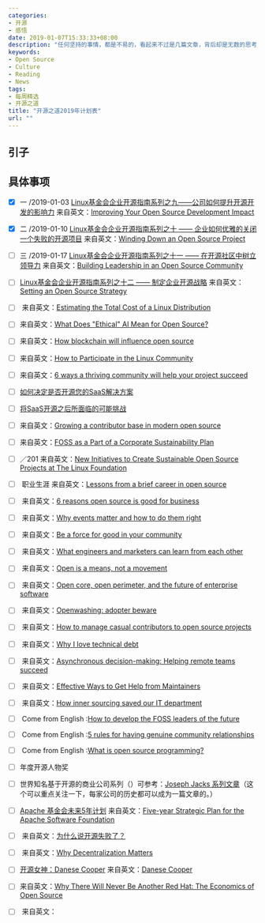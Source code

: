```yaml
---
categories:
- 开源
- 感悟
date: 2019-01-07T15:33:33+08:00
description: "任何坚持的事情，都是不易的，看起来不过是几篇文章，背后却是无数的思考和不间断的打磨。2019，继续摸索着前进。开源走进历史，不可逆转！要么拥抱，要么沉沦。"
keywords:
- Open Source
- Culture
- Reading
- News
tags:
- 每周精选
- 开源之道
title: "开源之道2019年计划表"
url: ""
---
```


## 引子


## 具体事项
- [x] 一 /2019-01-03 [Linux基金会企业开源指南系列之九——公司如何提升开源开发的影响力](posts/opensource_enterprise_guide/improve-open-source-dev-impact/) 来自英文：[Improving Your Open Source Development Impact](https://www.linuxfoundation.org/resources/open-source-guides/improving-your-open-source-development-impact/)
- [x] 二 /2019-01-10 [Linux基金会企业开源指南系列之十 —— 企业如何优雅的关闭一个失败的开源项目](posts/opensource_enterprise_guide/shutting-down-an-open-source-project) 来自英文：[Winding Down an Open Source Project](https://www.linuxfoundation.org/resources/open-source-guides/winding-down-an-open-source-project/)
- [ ] 三 /2019-01-17 [Linux基金会企业开源指南系列之十一 —— 在开源社区中树立领导力]() 来自英文：[Building Leadership in an Open Source Community](https://www.linuxfoundation.org/resources/open-source-guides/building-leadership-in-an-open-source-community/)
- [ ] [Linux基金会企业开源指南系列之十二 —— 制定企业开源战略]() 来自英文：[Setting an Open Source Strategy](https://www.linuxfoundation.org/resources/open-source-guides/setting-an-open-source-strategy/)
- [ ]  []() 来自英文：[Estimating the Total Cost of a Linux Distribution](https://www.linux.com/publications/estimating-total-cost-linux-distribution)
- [ ]  来自英文：[What Does "Ethical" AI Mean for Open Source?](https://www.linuxjournal.com/content/what-does-ethical-ai-mean-open-source)
- [ ]  来自英文：[How blockchain will influence open source](https://opensource.com/article/18/8/open-source-tokenomics)
- [ ]  来自英文：[How to Participate in the Linux Community](https://www.linux.com/publications/how-participate-linux-community)
- [ ]  来自英文：[6 ways a thriving community will help your project succeed](https://opensource.com/open-organization/18/3/why-build-community-3)
- [ ] [如何决定是否开源您的SaaS解决方案](https://opensource.com/article/18/5/open-source-saas-y-world)
- [ ] [将SaaS开源之后所面临的可能挑战](https://opensource.com/article/18/5/open-source-saas-y-world-part-2)
- [ ] 来自英文：[Growing a contributor base in modern open source](https://opensource.com/life/16/5/growing-contributor-base-modern-open-source)
- [ ] 来自英文：[FOSS as a Part of a Corporate Sustainability Plan](https://www.linuxjournal.com/content/foss-part-corporate-sustainability-plan)
- [ ] ／201 []() 来自英文：[New Initiatives to Create Sustainable Open Source Projects at The Linux Foundation](https://www.linuxfoundation.org/blog/new-initiatives-to-create-sustainable-open-source-projects-at-the-linux-foundation/)
- [ ] []() 职业生涯 来自英文：[Lessons from a brief career in open source](https://opensource.com/article/17/2/preparing-career-open-source)
- [ ] []() 来自英文：[6 reasons open source is good for business](https://opensource.com/article/17/10/6-reasons-choose-open-source-software)
- [ ] []() 来自英文：[Why events matter and how to do them right](https://opensource.com/article/17/1/drupal-sibera)
- [ ] []() 来自英文：[Be a force for good in your community](https://opensource.com/open-organization/17/1/force-for-good-community)
- [ ] []() 来自英文：[What engineers and marketers can learn from each other](https://opensource.com/open-organization/17/1/engineers-marketers-can-learn)
- [ ] []() 来自英文：[Open is a means, not a movement](https://opensource.com/open-organization/16/10/open-means-not-movement)
- [ ] []() 来自英文：[Open core, open perimeter, and the future of enterprise software](https://opensource.com/article/17/8/open-core-vs-open-perimeter)
- [ ] []() 来自英文：[Openwashing: adopter beware](https://opensource.com/business/14/12/openwashing-more-prevalent)
- [ ] []() 来自英文：[How to manage casual contributors to open source projects](https://opensource.com/article/17/10/managing-casual-contributors)
- [ ] []() 来自英文：[Why I love technical debt](https://opensource.com/article/17/11/why-i-love-technical-debt)
- [ ] []() 来自英文：[Asynchronous decision-making: Helping remote teams succeed](https://opensource.com/article/17/12/asynchronous-decision-making)
- [ ] []() 来自英文：[Effective Ways to Get Help from Maintainers](https://www.snoyman.com/blog/2017/10/effective-ways-help-from-maintainers)

- [ ] []() 来自英文：[How inner sourcing saved our IT department](https://opensource.com/open-organization/18/1/open-orgs-and-inner-source-it)

- [ ] []() Come from English :[How to develop the FOSS leaders of the future](https://opensource.com/article/18/4/succession-planning-how-develop-foss-leaders-future)
- [ ] []() Come from English :[5 rules for having genuine community relationships](https://opensource.com/open-organization/18/2/why-build-community-2)
- [ ] []() Come from English :[What is open source programming?](https://opensource.com/article/18/3/what-open-source-programming)
- [ ] 年度开源人物奖[](https://en.wikipedia.org/wiki/O%27Reilly_Open_Source_Award)
- [ ] 世界知名基于开源的商业公司系列（）可参考：[Joseph Jacks 系列文章](https://medium.com/@asynchio)（这个可以重点关注一下，每家公司的历史都可以成为一篇文章的。）
- [ ] [Apache 基金会未来5年计划]() 来自英文：[Five-year Strategic Plan for the Apache Software Foundation](https://www.apache.org/board/plan.html)
- [ ] []() 来自英文：[为什么说开源失败了？](https://medium.com/@johnmark/why-open-source-failed-6cae5d6a9f6)
- [ ] []() 来自英文：[Why Decentralization Matters](https://medium.com/@cdixon/why-decentralization-matters-5e3f79f7638e)
- [ ] [开源女神：Danese Cooper]() 来自英文：[Danese Cooper](https://en.wikipedia.org/wiki/Danese_Cooper)
- [ ] 来自英文：[Why There Will Never Be Another Red Hat: The Economics of Open Source](https://a16z.com/2014/02/14/why-there-will-never-be-another-redhat-the-economics-of-open-source)
- [ ] []() 来自英文：[]()
